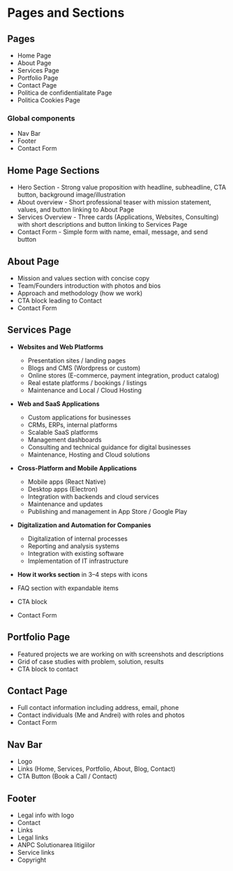 # Pages and Sections

## Pages 
- Home Page
- About Page
- Services Page
- Portfolio Page
- Contact Page
- Politica de confidentialitate Page
- Politica Cookies Page

### Global components
- Nav Bar
- Footer
- Contact Form

## Home Page Sections
- Hero Section - Strong value proposition with headline, subheadline, CTA button, background image/illustration
- About overview - Short professional teaser with mission statement, values, and button linking to About Page
- Services Overview - Three cards (Applications, Websites, Consulting) with short descriptions and button linking to Services Page
- Contact Form - Simple form with name, email, message, and send button

## About Page
- Mission and values section with concise copy
- Team/Founders introduction with photos and bios
- Approach and methodology (how we work)
- CTA block leading to Contact
- Contact Form

## Services Page
- **Websites and Web Platforms**
  - Presentation sites / landing pages
  - Blogs and CMS (Wordpress or custom)
  - Online stores (E-commerce, payment integration, product catalog)
  - Real estate platforms / bookings / listings
  - Maintenance and Local / Cloud Hosting

- **Web and SaaS Applications**
  - Custom applications for businesses
  - CRMs, ERPs, internal platforms
  - Scalable SaaS platforms
  - Management dashboards
  - Consulting and technical guidance for digital businesses
  - Maintenance, Hosting and Cloud solutions

- **Cross-Platform and Mobile Applications**
  - Mobile apps (React Native)
  - Desktop apps (Electron)
  - Integration with backends and cloud services
  - Maintenance and updates
  - Publishing and management in App Store / Google Play

- **Digitalization and Automation for Companies**
  - Digitalization of internal processes
  - Reporting and analysis systems
  - Integration with existing software
  - Implementation of IT infrastructure

- **How it works section** in 3–4 steps with icons
- FAQ section with expandable items
- CTA block
- Contact Form

## Portfolio Page
- Featured projects we are working on with screenshots and descriptions
- Grid of case studies with problem, solution, results
- CTA block to contact

## Contact Page 
- Full contact information including address, email, phone
- Contact individuals (Me and Andrei) with roles and photos
- Contact Form

## Nav Bar
- Logo
- Links (Home, Services, Portfolio, About, Blog, Contact)
- CTA Button (Book a Call / Contact)

## Footer
- Legal info with logo
- Contact
- Links
- Legal links
- ANPC Solutionarea litigiilor
- Service links
- Copyright

